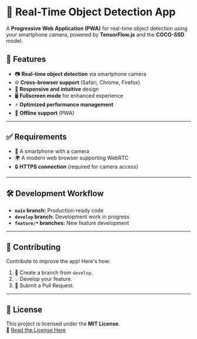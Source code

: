 # 🌟 Real-Time Object Detection App

A **Progressive Web Application (PWA)** for real-time object detection using your smartphone camera, powered by **TensorFlow.js** and the **COCO-SSD** model.

## 🚀 Features

- 📷 **Real-time object detection** via smartphone camera
- 🌐 **Cross-browser support** (Safari, Chrome, Firefox)
- 📱 **Responsive and intuitive** design
- 🖥️ **Fullscreen mode** for enhanced experience
- ⚡ **Optimized performance management**
- 📶 **Offline support** (PWA)

---

## ✅ Requirements

- 📲 A smartphone with a camera
- 🌍 A modern web browser supporting WebRTC
- 🔒 **HTTPS connection** (required for camera access)

---

## 🛠️ Development Workflow

- **`main` branch:** Production-ready code
- **`develop` branch:** Development work in progress
- **`feature/*` branches:** New feature development

---

## 🤝 Contributing

Contribute to improve the app! Here's how:

1. 🌿 Create a branch from `develop`.
2. 💡 Develop your feature.
3. 📩 Submit a Pull Request.

---

## 📜 License

This project is licensed under the **MIT License**.  
🔗 [Read the License Here](LICENSE)
